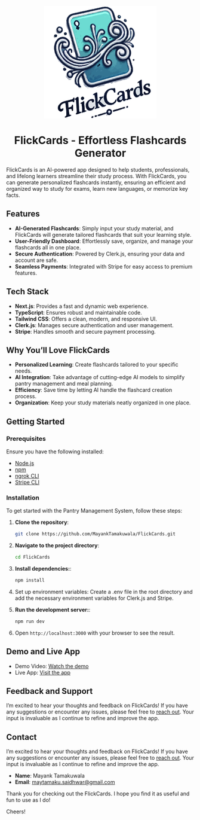 <div align="center">
    <img src = "https://github.com/MayankTamakuwala/FlickCards/blob/main/public/logo.jpg" width="300">
    <h1 align="center">FlickCards - Effortless Flashcards Generator</h1>
</div>

FlickCards is an AI-powered app designed to help students, professionals, and lifelong learners streamline their study process. With FlickCards, you can generate personalized flashcards instantly, ensuring an efficient and organized way to study for exams, learn new languages, or memorize key facts.

## Features

- **AI-Generated Flashcards**: Simply input your study material, and FlickCards will generate tailored flashcards that suit your learning style.
- **User-Friendly Dashboard**: Effortlessly save, organize, and manage your flashcards all in one place.
- **Secure Authentication**: Powered by Clerk.js, ensuring your data and account are safe.
- **Seamless Payments**: Integrated with Stripe for easy access to premium features.

## Tech Stack

- **Next.js**: Provides a fast and dynamic web experience.
- **TypeScript**: Ensures robust and maintainable code.
- **Tailwind CSS**: Offers a clean, modern, and responsive UI.
- **Clerk.js**: Manages secure authentication and user management.
- **Stripe**: Handles smooth and secure payment processing.

## Why You’ll Love FlickCards

- **Personalized Learning**: Create flashcards tailored to your specific needs.
- **AI Integration**: Take advantage of cutting-edge AI models to simplify pantry management and meal planning.
- **Efficiency**: Save time by letting AI handle the flashcard creation process.
- **Organization**: Keep your study materials neatly organized in one place.


## Getting Started

### Prerequisites

Ensure you have the following installed:
- [Node.js](https://nodejs.org/)
- [npm](https://www.npmjs.com/)
- [ngrok CLI](https://ngrok.com/docs/agent/cli/) 
- [Stripe CLI](https://docs.stripe.com/stripe-cli)


### Installation

To get started with the Pantry Management System, follow these steps:

1. **Clone the repository**:
    ```bash
    git clone https://github.com/MayankTamakuwala/FlickCards.git
    ```

2. **Navigate to the project directory**:
    ```bash
    cd FlickCards
    ```

3. **Install dependencies:**:
    ```bash
    npm install
    ```

4.	Set up environment variables:
Create a .env file in the root directory and add the necessary environment variables for Clerk.js and Stripe.

5. **Run the development server:**:
    ```bash
    npm run dev
    ```

6.	Open `http://localhost:3000` with your browser to see the result.

## Demo and Live App
- Demo Video: [Watch the demo](https://www.youtube.com/watch?v=oT5mHO-t4P0)
- Live App: [Visit the app](https://flickcards.mayank-tamakuwala.me)

## Feedback and Support

I’m excited to hear your thoughts and feedback on FlickCards! If you have any suggestions or encounter any issues, please feel free to [reach out](mailto:maytamaku.saidhwar@gmail.com). Your input is invaluable as I continue to refine and improve the app.

## Contact
I’m excited to hear your thoughts and feedback on FlickCards! If you have any suggestions or encounter any issues, please feel free to [reach out](mailto:maytamaku.saidhwar@gmail.com). Your input is invaluable as I continue to refine and improve the app.

- **Name**: Mayank Tamakuwala
- **Email**: maytamaku.saidhwar@gmail.com

Thank you for checking out the FlickCards. I hope you find it as useful and fun to use as I do!

Cheers!